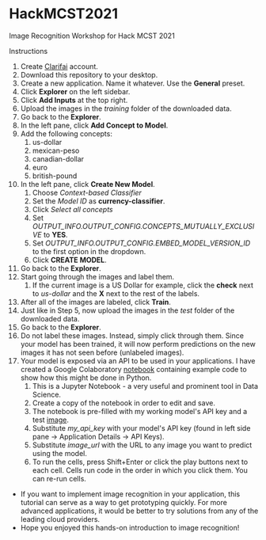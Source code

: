 # HackMCST2021
Image Recognition Workshop for Hack MCST 2021

Instructions
1. Create [Clarifai](https://www.clarifai.com/) account.
1. Download this repository to your desktop.
1. Create a new application. Name it whatever. Use the **General** preset.
1. Click **Explorer** on the left sidebar.
1. Click **Add Inputs** at the top right.
1. Upload the images in the _training_ folder of the downloaded data.
1. Go back to the **Explorer**.
1. In the left pane, click **Add Concept to Model**.
1. Add the following concepts:
    1. us-dollar
    1. mexican-peso
    1. canadian-dollar
    1. euro
    1. british-pound
1. In the left pane, click **Create New Model**.
    1. Choose _Context-based Classifier_
    1. Set the _Model ID_ as **currency-classifier**.
    1. Click _Select all concepts_
    1. Set _OUTPUT_INFO.OUTPUT_CONFIG.CONCEPTS_MUTUALLY_EXCLUSIVE_ to **YES**.
    1. Set _OUTPUT_INFO.OUTPUT_CONFIG.EMBED_MODEL_VERSION_ID_ to the first option in the dropdown.
    1. Click **CREATE MODEL**.
1. Go back to the **Explorer**.
1. Start going through the images and label them.
    1. If the current image is a US Dollar for example, click the **check** next to _us-dollar_ and the **X** next to the rest of the labels.
1. After all of the images are labeled, click **Train**.
1. Just like in Step 5, now upload the images in the _test_ folder of the downloaded data.
1. Go back to the **Explorer**.
1. Do not label these images. Instead, simply click through them. Since your model has been trained, it will now perform predictions on the new images it has not seen before (unlabeled images). 
1. Your model is exposed via an API to be used in your applications. I have created a Google Colaboratory [notebook](https://colab.research.google.com/drive/1b0ZPXQQff1dAOoq-jFVX8ARn6pvpFfzZ?usp=sharing) containing example code to show how this might be done in Python. 
    1. This is a Jupyter Notebook - a very useful and prominent tool in Data Science. 
    1. Create a copy of the notebook in order to edit and save. 
    1. The notebook is pre-filled with my working model's API key and a test [image](https://encrypted-tbn0.gstatic.com/images?q=tbn:ANd9GcT6qk7wJjNtRGDPhVqf83SzXFpzMdBH30E2WA&usqp=CAU).
    1. Substitute *my_api_key* with your model's API key (found in left side pane -> Application Details -> API Keys).
    1. Substitute *image_url* with the URL to any image you want to predict using the model.
    1. To run the cells, press Shift+Enter or click the play buttons next to each cell. Cells run code in the order in which you click them. You can re-run cells.

* If you want to implement image recognition in your application, this tutorial can serve as a way to get prototyping quickly. For more advanced applications, it would be better to try solutions from any of the leading cloud providers. 
* Hope you enjoyed this hands-on introduction to image recognition!
  
  
